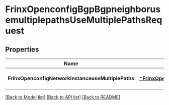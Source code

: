 # FrinxOpenconfigBgpBgpneighborusemultiplepathsUseMultiplePathsRequest

## Properties
Name | Type | Description | Notes
------------ | ------------- | ------------- | -------------
**FrinxOpenconfigNetworkInstanceuseMultiplePaths** | [***FrinxOpenconfigBgpBgpneighborusemultiplepathsUseMultiplePaths**](frinx.openconfig.bgp.bgpneighborusemultiplepaths.UseMultiplePaths.md) |  | [optional] [default to null]

[[Back to Model list]](../README.md#documentation-for-models) [[Back to API list]](../README.md#documentation-for-api-endpoints) [[Back to README]](../README.md)


